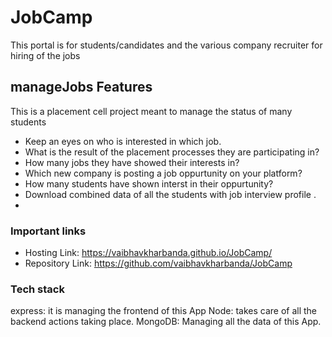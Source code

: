 # JobCamp
This portal is for students/candidates and the various company recruiter for hiring of the jobs

## manageJobs Features
This is a placement cell project meant to manage the status of many students

* Keep an eyes on who is interested in which job.
* What is the result of the placement processes they are participating in?
* How many jobs they have showed their interests in?
* Which new company is posting a job oppurtunity on your platform?
* How many students have shown interst in their oppurtunity?
* Download combined data of all the students with job interview profile .
* 
### Important links
* Hosting Link: https://vaibhavkharbanda.github.io/JobCamp/
* Repository Link: https://github.com/vaibhavkharbanda/JobCamp

### Tech stack
express: it is managing the frontend of this App
Node: takes care of all the backend actions taking place.
MongoDB: Managing all the data of this App.
